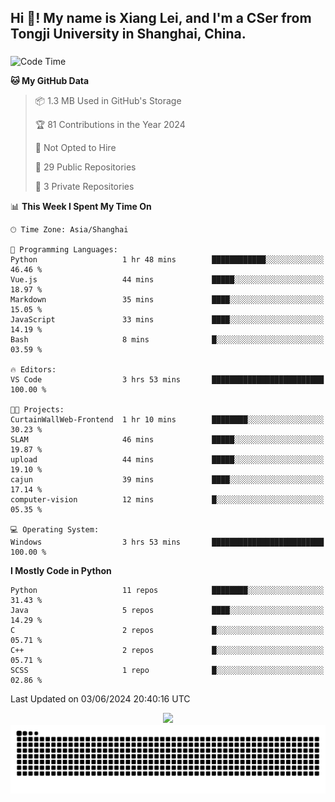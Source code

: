 <h2 align="left">Hi 👋! My name is Xiang Lei, and I'm a CSer from Tongji University in Shanghai, China.</h2>

###

<!--START_SECTION:waka-->
![Code Time](http://img.shields.io/badge/Code%20Time-492%20hrs%2037%20mins-blue)

**🐱 My GitHub Data** 

> 📦 1.3 MB Used in GitHub's Storage 
 > 
> 🏆 81 Contributions in the Year 2024
 > 
> 🚫 Not Opted to Hire
 > 
> 📜 29 Public Repositories 
 > 
> 🔑 3 Private Repositories 
 > 
📊 **This Week I Spent My Time On** 

```text
🕑︎ Time Zone: Asia/Shanghai

💬 Programming Languages: 
Python                   1 hr 48 mins        ████████████░░░░░░░░░░░░░   46.46 % 
Vue.js                   44 mins             █████░░░░░░░░░░░░░░░░░░░░   18.97 % 
Markdown                 35 mins             ████░░░░░░░░░░░░░░░░░░░░░   15.05 % 
JavaScript               33 mins             ████░░░░░░░░░░░░░░░░░░░░░   14.19 % 
Bash                     8 mins              █░░░░░░░░░░░░░░░░░░░░░░░░   03.59 % 

🔥 Editors: 
VS Code                  3 hrs 53 mins       █████████████████████████   100.00 % 

🐱‍💻 Projects: 
CurtainWallWeb-Frontend  1 hr 10 mins        ████████░░░░░░░░░░░░░░░░░   30.23 % 
SLAM                     46 mins             █████░░░░░░░░░░░░░░░░░░░░   19.87 % 
upload                   44 mins             █████░░░░░░░░░░░░░░░░░░░░   19.10 % 
cajun                    39 mins             ████░░░░░░░░░░░░░░░░░░░░░   17.14 % 
computer-vision          12 mins             █░░░░░░░░░░░░░░░░░░░░░░░░   05.35 % 

💻 Operating System: 
Windows                  3 hrs 53 mins       █████████████████████████   100.00 % 
```

**I Mostly Code in Python** 

```text
Python                   11 repos            ████████░░░░░░░░░░░░░░░░░   31.43 % 
Java                     5 repos             ████░░░░░░░░░░░░░░░░░░░░░   14.29 % 
C                        2 repos             █░░░░░░░░░░░░░░░░░░░░░░░░   05.71 % 
C++                      2 repos             █░░░░░░░░░░░░░░░░░░░░░░░░   05.71 % 
SCSS                     1 repo              █░░░░░░░░░░░░░░░░░░░░░░░░   02.86 % 
```




 Last Updated on 03/06/2024 20:40:16 UTC
<!--END_SECTION:waka-->

<div align="center">
  <img src="https://github-readme-stats.vercel.app/api?username=Lei00764&show_icons=true&theme=radical" />
 </div>

 <div align="center">

<picture>
  <source media="(prefers-color-scheme: dark)" srcset="https://raw.githubusercontent.com/Lei00764/Lei00764/output/github-contribution-grid-snake-dark.svg">
  <source media="(prefers-color-scheme: light)" srcset="https://raw.githubusercontent.com/Lei00764/Lei00764/output/github-contribution-grid-snake.svg">
  <img alt="github contribution grid snake animation" src="https://raw.githubusercontent.com/Lei00764/Lei00764/output/github-contribution-grid-snake.svg">
</picture>

</div>




